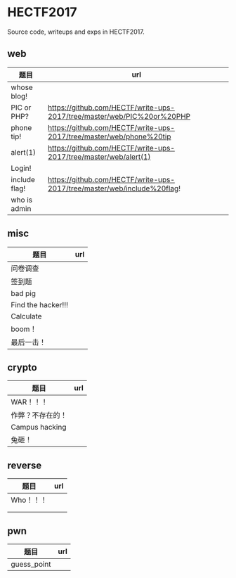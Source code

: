 # HECTF2017

Source code, writeups and exps in HECTF2017.



## web

| 题目            | url                                      |
| ------------- | ---------------------------------------- |
| whose blog!   |                                          |
| PIC or PHP?   | https://github.com/HECTF/write-ups-2017/tree/master/web/PIC%20or%20PHP |
| phone tip!    | https://github.com/HECTF/write-ups-2017/tree/master/web/phone%20tip |
| alert(1)      | https://github.com/HECTF/write-ups-2017/tree/master/web/alert(1) |
| Login!        |                                          |
| include flag! | https://github.com/HECTF/write-ups-2017/tree/master/web/include%20flag! |
| who is admin  |                                          |

## misc

| 题目                 | url  |
| ------------------ | ---- |
| 问卷调查               |      |
| 签到题                |      |
| bad pig            |      |
| Find the hacker!!! |      |
| Calculate          |      |
| boom！              |      |
| 最后一击！              |      |

## crypto

| 题目             | url  |
| -------------- | ---- |
| WAR！！！         |      |
| 作弊？不存在的！       |      |
| Campus hacking |      |
| 兔砸！            |      |



## reverse

| 题目     | url  |
| ------ | ---- |
| Who！！！ |      |
|        |      |
|        |      |

## pwn

| 题目          | url  |
| ----------- | ---- |
| guess_point |      |

